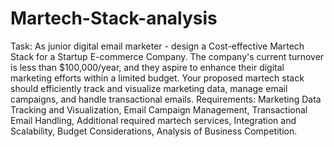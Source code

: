 # Martech-Stack-analysis

Task: As junior digital email marketer - design a Cost-effective Martech Stack for a Startup E-commerce Company. The company's current turnover is less than $100,000/year, and they aspire to enhance their digital marketing efforts within a limited budget. Your proposed martech stack should efficiently track and visualize marketing data, manage email campaigns, and handle transactional emails.
Requirements: Marketing Data Tracking and Visualization, Email Campaign Management, Transactional Email Handling, Additional required martech services, Integration and Scalability, Budget Considerations, Analysis of Business Competition.
